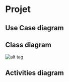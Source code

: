 # Projet
## Use Case diagram

## Class diagram
![alt tag](https://github.com/laCuilliere/Projet/edit/master/images/Class.png)
## Activities diagram


